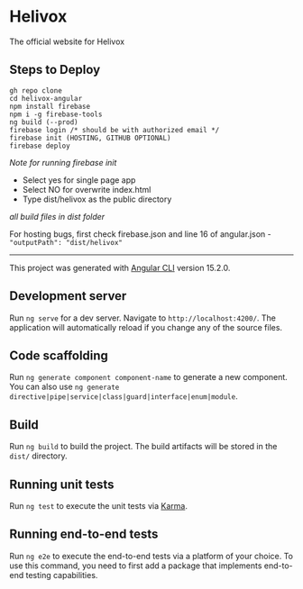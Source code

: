 # Helivox

The official website for Helivox

## Steps to Deploy

```
gh repo clone 
cd helivox-angular
npm install firebase
npm i -g firebase-tools
ng build (--prod)
firebase login /* should be with authorized email */
firebase init (HOSTING, GITHUB OPTIONAL)
firebase deploy
```

*Note for running firebase init*
- Select yes for single page app
- Select NO for overwrite index.html
- Type dist/helivox as the public directory

*all build files in dist folder*

For hosting bugs, first check firebase.json and line 16 of angular.json - `"outputPath": "dist/helivox"`

___

This project was generated with [Angular CLI](https://github.com/angular/angular-cli) version 15.2.0.

## Development server

Run `ng serve` for a dev server. Navigate to `http://localhost:4200/`. The application will automatically reload if you change any of the source files.

## Code scaffolding

Run `ng generate component component-name` to generate a new component. You can also use `ng generate directive|pipe|service|class|guard|interface|enum|module`.

## Build

Run `ng build` to build the project. The build artifacts will be stored in the `dist/` directory.

## Running unit tests

Run `ng test` to execute the unit tests via [Karma](https://karma-runner.github.io).

## Running end-to-end tests

Run `ng e2e` to execute the end-to-end tests via a platform of your choice. To use this command, you need to first add a package that implements end-to-end testing capabilities.

